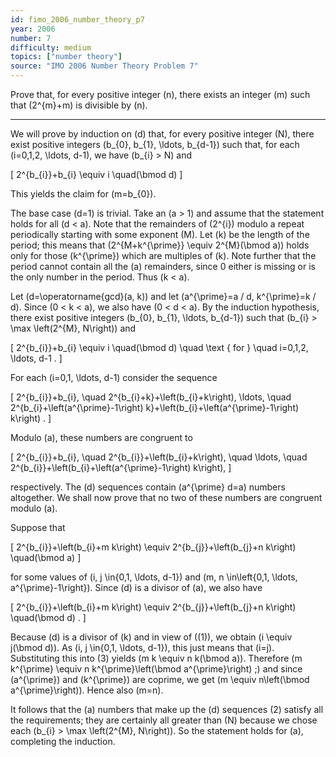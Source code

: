 ```yaml
---
id: fimo_2006_number_theory_p7
year: 2006
number: 7
difficulty: medium
topics: ["number theory"]
source: "IMO 2006 Number Theory Problem 7"
---
```


Prove that, for every positive integer \(n\), there exists an integer \(m\) such that \(2^{m}+m\) is divisible by \(n\).

---
We will prove by induction on \(d\) that, for every positive integer \(N\), there exist positive integers \(b_{0}, b_{1}, \ldots, b_{d-1}\) such that, for each \(i=0,1,2, \ldots, d-1\), we have \(b_{i} > N\) and

\[
2^{b_{i}}+b_{i} \equiv i \quad(\bmod d)
\]

This yields the claim for \(m=b_{0}\).

The base case \(d=1\) is trivial. Take an \(a > 1\) and assume that the statement holds for all \(d < a\). Note that the remainders of \(2^{i}\) modulo a repeat periodically starting with some exponent \(M\). Let \(k\) be the length of the period; this means that \(2^{M+k^{\prime}} \equiv 2^{M}(\bmod a)\) holds only for those \(k^{\prime}\) which are multiples of \(k\). Note further that the period cannot contain all the \(a\) remainders, since 0 either is missing or is the only number in the period. Thus \(k < a\).

Let \(d=\operatorname{gcd}(a, k)\) and let \(a^{\prime}=a / d, k^{\prime}=k / d\). Since \(0 < k < a\), we also have \(0 < d < a\). By the induction hypothesis, there exist positive integers \(b_{0}, b_{1}, \ldots, b_{d-1}\) such that \(b_{i} > \max \left(2^{M}, N\right)\) and

\[
2^{b_{i}}+b_{i} \equiv i \quad(\bmod d) \quad \text { for } \quad i=0,1,2, \ldots, d-1 .
\]

For each \(i=0,1, \ldots, d-1\) consider the sequence

\[
2^{b_{i}}+b_{i}, \quad 2^{b_{i}+k}+\left(b_{i}+k\right), \ldots, \quad 2^{b_{i}+\left(a^{\prime}-1\right) k}+\left(b_{i}+\left(a^{\prime}-1\right) k\right) .
\]

Modulo \(a\), these numbers are congruent to

\[
2^{b_{i}}+b_{i}, \quad 2^{b_{i}}+\left(b_{i}+k\right), \quad \ldots, \quad 2^{b_{i}}+\left(b_{i}+\left(a^{\prime}-1\right) k\right),
\]

respectively. The \(d\) sequences contain \(a^{\prime} d=a\) numbers altogether. We shall now prove that no two of these numbers are congruent modulo \(a\).

Suppose that

\[
2^{b_{i}}+\left(b_{i}+m k\right) \equiv 2^{b_{j}}+\left(b_{j}+n k\right) \quad(\bmod a)
\]

for some values of \(i, j \in\{0,1, \ldots, d-1\}\) and \(m, n \in\left\{0,1, \ldots, a^{\prime}-1\right\}\). Since \(d\) is a divisor of \(a\), we also have

\[
2^{b_{i}}+\left(b_{i}+m k\right) \equiv 2^{b_{j}}+\left(b_{j}+n k\right) \quad(\bmod d) .
\]

Because \(d\) is a divisor of \(k\) and in view of \((1)\), we obtain \(i \equiv j(\bmod d)\). As \(i, j \in\{0,1, \ldots, d-1\}\), this just means that \(i=j\). Substituting this into (3) yields \(m k \equiv n k(\bmod a)\). Therefore \(m k^{\prime} \equiv n k^{\prime}\left(\bmod a^{\prime}\right) ;\) and since \(a^{\prime}\) and \(k^{\prime}\) are coprime, we get \(m \equiv n\left(\bmod a^{\prime}\right)\). Hence also \(m=n\).

It follows that the \(a\) numbers that make up the \(d\) sequences (2) satisfy all the requirements; they are certainly all greater than \(N\) because we chose each \(b_{i} > \max \left(2^{M}, N\right)\). So the statement holds for \(a\), completing the induction.
